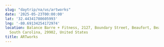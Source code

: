 ```yaml
---
slug: "daytrip/na/us/artworks"
date: '2025-05-23T00:00:00'
lat: '32.44341780605993'
lng: '-80.69134254172974'
location: Balance Barre + Fitness, 2127, Boundary Street, Beaufort, Beaufort County,
  South Carolina, 29902, United States
title: ARTworks
---
```



